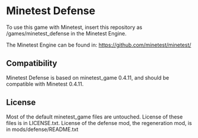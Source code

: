 Minetest Defense
================

To use this game with Minetest, insert this repository as
  /games/minetest_defense
in the Minetest Engine.

The Minetest Engine can be found in:
  https://github.com/minetest/minetest/

Compatibility
--------------
Minetest Defense is based on minetest_game 0.4.11, and should be compatible with Minetest 0.4.11.

License
-------
Most of the default minetest_game files are untouched. License of these files is in LICENSE.txt.
License of the defense mod, the regeneration mod, is in mods/defense/README.txt
